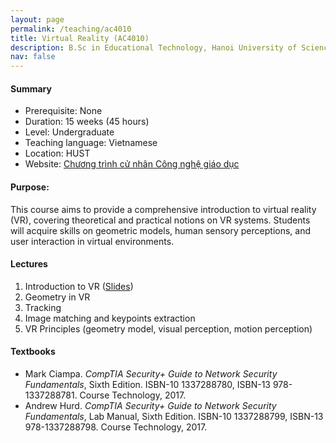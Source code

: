 ```yaml
---
layout: page
permalink: /teaching/ac4010
title: Virtual Reality (AC4010)
description: B.Sc in Educational Technology, Hanoi University of Science and Technology
nav: false
---
```



#### Summary
* Prerequisite: None
* Duration: 15 weeks (45 hours)
* Level: Undergraduate
* Teaching language: Vietnamese
* Location: HUST
* Website: [Chương trình cử nhân Công nghệ giáo dục](https://fed.hust.edu.vn/vi/dao-tao/dai-hoc/chuong-trinh-dt-cong-nghe-giao-duc-178281.html)

#### Purpose: 
This course aims to provide a comprehensive introduction to virtual reality (VR), covering theoretical and practical notions on VR systems. Students will acquire skills on geometric models, human sensory perceptions, and user interaction in virtual environments.

#### Lectures
1. Introduction to VR
   ([Slides](https://husteduvn-my.sharepoint.com/:b:/g/personal/trung_luuquang_hust_edu_vn/EYwPncMWBANDuDiGYp1jM60Bw9U6Qv5pU0jkv47A0_lUTA?e=2c74IF))
2. Geometry in VR
3. Tracking
4. Image matching and keypoints extraction
5. VR Principles (geometry model, visual perception, motion perception)



#### Textbooks
* Mark Ciampa. *CompTIA Security+ Guide to Network Security Fundamentals*, Sixth
Edition. ISBN-10 1337288780, ISBN-13 978-1337288781. Course Technology, 2017.
* Andrew Hurd. *CompTIA Security+ Guide to Network Security Fundamentals*, Lab
Manual, Sixth Edition. ISBN-10 1337288799, ISBN-13 978-1337288798. Course
Technology, 2017.






